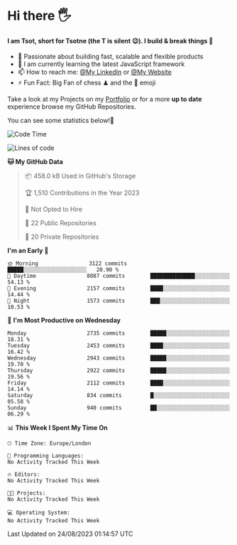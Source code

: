 # Hi there :raised_hand_with_fingers_splayed:
#### I am Tsot, short for Tsotne (the T is silent :wink:). I build & break things :space_invader:
- :telescope: Passionate about building fast, scalable and flexible products
- :seedling: I am currently learning the latest JavaScript framework 
- :mailbox: How to reach me: [@My LinkedIn](https://www.linkedin.com/in/tsotne-gvadzabia/) or [@My Website](https://tsotne.co.uk/contact)
- :zap: Fun Fact: Big Fan of chess ♟ and the 👾 emoji

Take a look at my Projects on my [Portfolio](https://tsotne.co.uk/) or for a more **up to date** experience browse my GitHub Repositories.

You can see some statistics below!:space_invader:
<!--START_SECTION:waka-->
![Code Time](http://img.shields.io/badge/Code%20Time-761%20hrs%202%20mins-blue)

![Lines of code](https://img.shields.io/badge/From%20Hello%20World%20I%27ve%20Written-6.9%20million%20lines%20of%20code-blue)

**🐱 My GitHub Data** 

> 📦 458.0 kB Used in GitHub's Storage 
 > 
> 🏆 1,510 Contributions in the Year 2023
 > 
> 🚫 Not Opted to Hire
 > 
> 📜 22 Public Repositories 
 > 
> 🔑 20 Private Repositories 
 > 
**I'm an Early 🐤** 

```text
🌞 Morning                3122 commits        █████░░░░░░░░░░░░░░░░░░░░   20.90 % 
🌆 Daytime                8087 commits        ██████████████░░░░░░░░░░░   54.13 % 
🌃 Evening                2157 commits        ████░░░░░░░░░░░░░░░░░░░░░   14.44 % 
🌙 Night                  1573 commits        ███░░░░░░░░░░░░░░░░░░░░░░   10.53 % 
```
📅 **I'm Most Productive on Wednesday** 

```text
Monday                   2735 commits        █████░░░░░░░░░░░░░░░░░░░░   18.31 % 
Tuesday                  2453 commits        ████░░░░░░░░░░░░░░░░░░░░░   16.42 % 
Wednesday                2943 commits        █████░░░░░░░░░░░░░░░░░░░░   19.70 % 
Thursday                 2922 commits        █████░░░░░░░░░░░░░░░░░░░░   19.56 % 
Friday                   2112 commits        ████░░░░░░░░░░░░░░░░░░░░░   14.14 % 
Saturday                 834 commits         █░░░░░░░░░░░░░░░░░░░░░░░░   05.58 % 
Sunday                   940 commits         ██░░░░░░░░░░░░░░░░░░░░░░░   06.29 % 
```


📊 **This Week I Spent My Time On** 

```text
🕑︎ Time Zone: Europe/London

💬 Programming Languages: 
No Activity Tracked This Week

🔥 Editors: 
No Activity Tracked This Week

🐱‍💻 Projects: 
No Activity Tracked This Week

💻 Operating System: 
No Activity Tracked This Week
```


 Last Updated on 24/08/2023 01:14:57 UTC
<!--END_SECTION:waka-->
